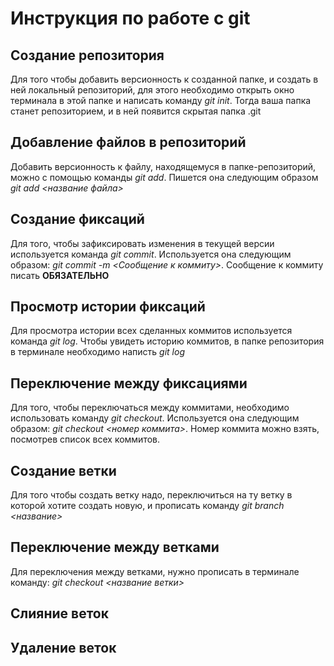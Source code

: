 # Инструкция по работе с git

## Создание репозитория

Для того чтобы добавить версионность к созданной папке, и создать в ней локальный репозиторий, для этого необходимо открыть окно терминала в этой папке и написать команду *git init*. Тогда ваша папка станет репозиторием, и в ней появится скрытая папка .git

## Добавление файлов в репозиторий

Добавить версионность к файлу, находящемуся в папке-репозиторий, можно с помощью команды *git add*. Пишется она следующим образом *git add <название файла>*

## Создание фиксаций

Для того, чтобы зафиксировать изменения в текущей версии используется команда *git commit*. Используется она следующим образом: *git commit -m <Сообщение к коммиту>*. Сообщение к коммиту писать **ОБЯЗАТЕЛЬНО**

## Просмотр истории фиксаций
Для просмотра истории всех сделанных коммитов используется команда *git log*. Чтобы увидеть историю коммитов, в папке репозитория в терминале необходимо написть *git log*

## Переключение между фиксациями

Для того, чтобы переключаться между коммитами, необходимо использовать команду *git checkout*. Используется она следующим образом: *git checkout <номер коммита>*. Номер коммита можно взять, посмотрев список всех коммитов.

## Создание ветки

Для того чтобы создать ветку надо, переключиться на ту ветку в которой хотите создать новую, и прописать команду *git branch <название>*

## Переключение между ветками

Для переключения между ветками, нужно прописать в терминале команду: *git checkout <название ветки>*

## Слияние веток

## Удаление веток